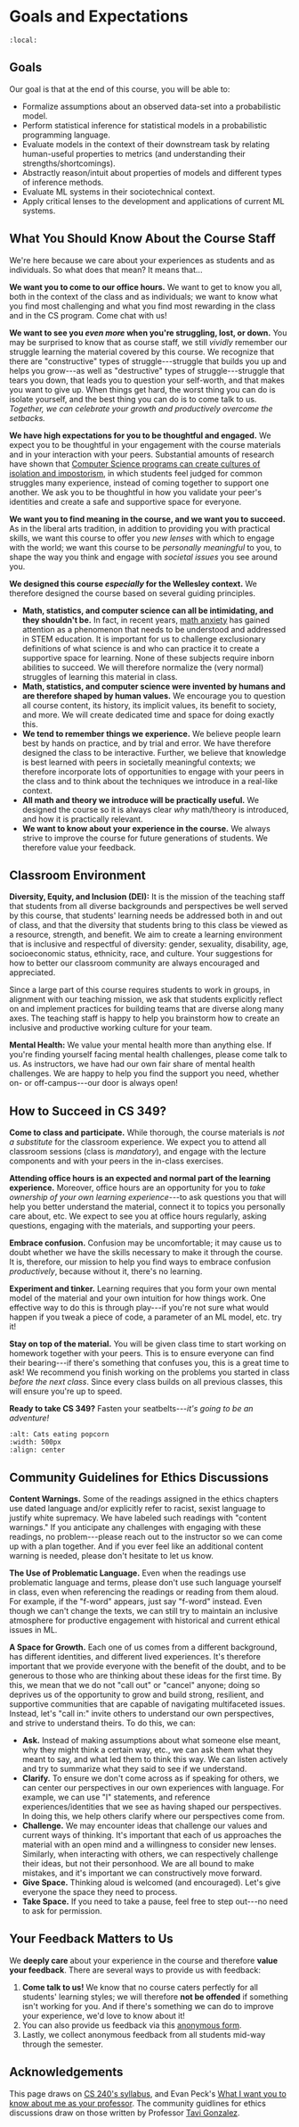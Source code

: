 # Goals and Expectations


```{contents}
:local:
```


## Goals

Our goal is that at the end of this course, you will be able to:
* Formalize assumptions about an observed data-set into a probabilistic model.
* Perform statistical inference for statistical models in a probabilistic programming language.
* Evaluate models in the context of their downstream task by relating human-useful properties to metrics (and understanding their strengths/shortcomings).
* Abstractly reason/intuit about properties of models and different types of inference methods.
* Evaluate ML systems in their sociotechnical context.
* Apply critical lenses to the development and applications of current ML systems.



## What You Should Know About the Course Staff

We're here because we care about your experiences as students and as individuals. So what does that mean? It means that...

**We want you to come to our office hours.** We want to get to know you all, both in the context of the class and as individuals; we want to know what you find most challenging and what you find most rewarding in the class and in the CS program. Come chat with us!

**We want to see you _even more_ when you're struggling, lost, or down.** You may be surprised to know that as course staff, we still _vividly_ remember our struggle learning the material covered by this course. We recognize that there are "constructive" types of struggle---struggle that builds you up and helps you grow---as well as "destructive" types of struggle---struggle that tears you down, that leads you to question your self-worth, and that makes you want to give up. When things get hard, the worst thing you can do is isolate yourself, and the best thing you can do is to come talk to us. *Together, we can celebrate your growth and productively overcome the setbacks.*

**We have high expectations for you to be thoughtful and engaged.** We expect you to be thoughtful in your engagement with the course materials and in your interaction with your peers. Substantial amounts of research have shown that [Computer Science programs can create cultures of isolation and impostorism](https://courses.cs.washington.edu/courses/cse590e/02sp/defensive_20climate.pdf), in which students feel judged for common struggles many experience, instead of coming together to support one another. We ask you to be thoughtful in how you validate your peer's identities and create a safe and supportive space for everyone.

**We want you to find meaning in the course, and we want you to succeed.** As in the liberal arts tradition, in addition to providing you with practical skills, we want this course to offer you *new lenses* with which to engage with the world; we want this course to be *personally meaningful* to you, to shape the way you think and engage with *societal issues* you see around you. 

**We designed this course *especially* for the Wellesley context.** We therefore designed the course based on several guiding principles.
* **Math, statistics, and computer science can all be intimidating, and they shouldn't be.** In fact, in recent years, [math anxiety](https://www.ncbi.nlm.nih.gov/pmc/articles/PMC6345718/) has gained attention as a phenomenon that needs to be understood and addressed in STEM education. It is important for us to challenge exclusionary definitions of what science is and who can practice it to create a supportive space for learning. None of these subjects require inborn abilities to succeed. We will therefore normalize the (very normal) struggles of learning this material in class. 
* **Math, statistics, and computer science were invented by humans and are therefore shaped by human values.** We encourage you to question all course content, its history, its implicit values, its benefit to society, and more. We will create dedicated time and space for doing exactly this.
* **We tend to remember things we experience.** We believe people learn best by hands on practice, and by trial and error. We have therefore designed the class to be interactive. Further, we believe that knowledge is best learned with peers in societally meaningful contexts; we therefore incorporate lots of opportunities to engage with your peers in the class and to think about the techniques we introduce in a real-like context.
* **All math and theory we introduce will be practically useful.** We designed the course so it is always clear *why* math/theory is introduced, and how it is practically relevant. 
* **We want to know about your experience in the course.** We always strive to improve the course for future generations of students. We therefore value your feedback. 




## Classroom Environment

**Diversity, Equity, and Inclusion (DEI):** It is the mission of the teaching staff that students from all diverse backgrounds and perspectives be well served by this course, that students' learning needs be addressed both in and out of class, and that the diversity that students bring to this class be viewed as a resource, strength, and benefit. We aim to create a learning environment that is inclusive and respectful of diversity: gender, sexuality, disability, age, socioeconomic status, ethnicity, race, and culture. Your suggestions for how to better our classroom community are always encouraged and appreciated.

Since a large part of this course requires students to work in groups, in alignment with our teaching mission, we ask that students explicitly reflect on and implement practices for building teams that are diverse along many axes. The teaching staff is happy to help you brainstorm how to create an inclusive and productive working culture for your team.


**Mental Health:** We value your mental health more than anything else. If you're finding yourself facing mental health challenges, please come talk to us. As instructors, we have had our own fair share of mental health challenges. We are happy to help you find the support you need, whether on- or off-campus---our door is always open!



## How to Succeed in CS 349?


**Come to class and participate.** While thorough, the course materials is *not a substitute* for the classroom experience. We expect you to attend all classroom sessions (class is *mandatory*), and engage with the lecture components and with your peers in the in-class exercises. 


**Attending office hours is an expected and normal part of the learning experience.** Moreover, office hours are an opportunity for you to *take ownership of your own learning experience*---to ask questions you that will help you better understand the material, connect it to topics you personally care about, etc. We expect to see you at office hours regularly, asking questions, engaging with the materials, and supporting your peers. 


**Embrace confusion.** Confusion may be uncomfortable; it may cause us to doubt whether we have the skills necessary to make it through the course. It is, therefore, our mission to help you find ways to embrace confusion *productively*, because without it, there's no learning. 


**Experiment and tinker.** Learning requires that you form your own mental model of the material and your own intuition for how things work. One effective way to do this is through play---if you're not sure what would happen if you tweak a piece of code, a parameter of an ML model, etc. try it! 


**Stay on top of the material.** You will be given class time to start working on homework together with your peers. This is to ensure everyone can find their bearing---if there's something that confuses you, this is a great time to ask! We recommend you finish working on the problems you started in class *before the next class*. Since every class builds on all previous classes, this will ensure you're up to speed.


**Ready to take CS 349?** Fasten your seatbelts---*it's going to be an adventure!*

```{image} img/banner.png
:alt: Cats eating popcorn
:width: 500px
:align: center
```



## Community Guidelines for Ethics Discussions


**Content Warnings.** Some of the readings assigned in the ethics chapters use dated language and/or explicitly refer to racist, sexist language to justify white supremacy. We have labeled such readings with "content warnings." If you anticipate any challenges with engaging with these readings, no problem---please reach out to the instructor so we can come up with a plan together. And if you ever feel like an additional content warning is needed, please don't hesitate to let us know. 

**The Use of Problematic Language.** Even when the readings use problematic language and terms, please don't use such language yourself in class, even when referencing the readings or reading from them aloud. For example, if the "f-word" appears, just say "f-word" instead. Even though we can't change the texts, we can still try to maintain an inclusive atmosphere for productive engagement with historical and current ethical issues in ML. 

**A Space for Growth.** Each one of us comes from a different background, has different identities, and different lived experiences. It's therefore important that we provide everyone with the benefit of the doubt, and to be generous to those who are thinking about these ideas for the first time. By this, we mean that we do not "call out" or "cancel" anyone; doing so deprives us of the opportunity to grow and build strong, resilient, and supportive communities that are capable of navigating multifaceted issues. Instead, let's "call in:" invite others to understand our own perspectives, and strive to understand theirs. To do this, we can:
* **Ask.** Instead of making assumptions about what someone else meant, why they might think a certain way, etc., we can ask them what they meant to say, and what led them to think this way. We can listen actively and try to summarize what they said to see if we understand. 
* **Clarify.** To ensure we don't come across as if speaking for others, we can center our perspectives in our own experiences with language. For example, we can use "I" statements, and reference experiences/identities that we see as having shaped our perspectives. In doing this, we help others clarify where our perspectives come from.
* **Challenge.** We may encounter ideas that challenge our values and current ways of thinking. It's important that each of us approaches the material with an open mind and a willingness to consider new lenses. Similarly, when interacting with others, we can respectively challenge their ideas, but not their personhood. We are all bound to make mistakes, and it's important we can constructively move forward.
* **Give Space.** Thinking aloud is welcomed (and encouraged). Let's give everyone the space they need to process.
* **Take Space.** If you need to take a pause, feel free to step out---no need to ask for permission. 



## Your Feedback Matters to Us

We **deeply care** about your experience in the course and therefore **value your feedback**. There are several ways to provide us with feedback:
1. **Come talk to us!** We know that no course caters perfectly for all students' learning styles; we will therefore **not be offended** if something isn't working for you. And if there's something we can do to improve your experience, we'd love to know about it!
2. You can also provide us feedback via this [anonymous form](https://docs.google.com/forms/d/e/1FAIpQLSc3A8J4N5hrPMWP0dLoMmoII5HrlhEehQ6iCiQ5tXKW3VtXpw/viewform?usp=sf_link).
3. Lastly, we collect anonymous feedback from all students mid-way through the semester.



## Acknowledgements

This page draws on [CS 240's syllabus](https://cs.wellesley.edu/~cs240/s24/about/), and Evan Peck's [What I want you to know about me as your professor](https://medium.com/bucknell-hci/what-i-want-you-to-know-about-me-as-your-professor-58c9c2e91e33). The community guidlines for ethics discussions draw on those written by Professor [Tavi Gonzalez](https://www.wellesley.edu/people/octavio-gonzalez). 

